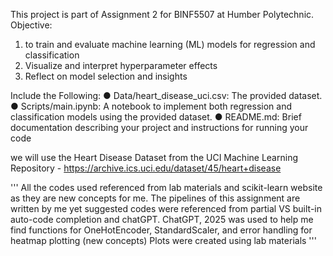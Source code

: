 This project is part of Assignment 2 for BINF5507 at Humber Polytechnic.
Objective: 
1. to train and evaluate machine learning (ML) models for regression and classification
2. Visualize and interpret hyperparameter effects
3. Reflect on model selection and insights


Include the Following:
● Data/heart_disease_uci.csv: The provided dataset.
● Scripts/main.ipynb: A notebook to implement both regression and classification models using the provided dataset.
● README.md: Brief documentation describing your project and instructions for running
your code

we will use the Heart Disease Dataset from the UCI Machine Learning Repository - https://archive.ics.uci.edu/dataset/45/heart+disease

'''
All the codes used referenced from lab materials and scikit-learn website as they are new concepts for me. 
The pipelines of this assignment are written by me yet suggested codes were referenced from partial VS built-in auto-code completion and chatGPT.
ChatGPT, 2025 was used to help me find functions for OneHotEncoder, StandardScaler, and error handling for heatmap plotting (new concepts)
Plots were created using lab materials 
'''